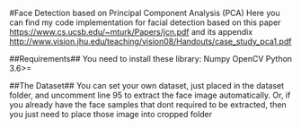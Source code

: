 #Face Detection based on Principal Component Analysis (PCA)
Here you can find my code implementation for facial detection based on this paper https://www.cs.ucsb.edu/~mturk/Papers/jcn.pdf and its appendix http://www.vision.jhu.edu/teaching/vision08/Handouts/case_study_pca1.pdf

##Requirements##
You need to install these library:
Numpy
OpenCV
Python 3.6>=

##The Dataset##
You can set your own dataset, just placed in the dataset folder, and uncomment line 95 to extract the face image automatically. Or, if you already have the face samples that dont required to be extracted, then you just need to place those image into cropped folder